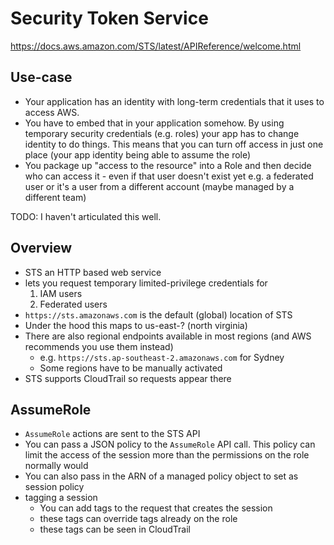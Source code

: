 # Security Token Service

https://docs.aws.amazon.com/STS/latest/APIReference/welcome.html

## Use-case

- Your application has an identity with long-term credentials that it uses to
  access AWS.
- You have to embed that in your application somehow. By using temporary
  security credentials (e.g. roles) your app has to change identity to do
  things. This means that you can turn off access in just one place (your app
  identity being able to assume the role)
- You package up "access to the resource" into a Role and then decide who can
  access it - even if that user doesn't exist yet e.g. a federated user or it's
  a user from a different account (maybe managed by a different team)

TODO: I haven't articulated this well.

## Overview

- STS an HTTP based web service
- lets you request temporary limited-privilege credentials for
    1. IAM users
    2. Federated users
- `https://sts.amazonaws.com` is the default (global) location of STS
- Under the hood this maps to us-east-? (north virginia)
- There are also regional endpoints available in most regions (and AWS
  recommends you use them instead)
    - e.g. `https://sts.ap-southeast-2.amazonaws.com` for Sydney
    - Some regions have to be manually activated
- STS supports CloudTrail so requests appear there

## AssumeRole

- `AssumeRole` actions are sent to the STS API
- You can pass a JSON policy to the `AssumeRole` API call. This policy can limit
  the access of the session more than the permissions on the role normally would
- You can also pass in the ARN of a managed policy object to set as session
  policy
- tagging a session
    - You can add tags to the request that creates the session
    - these tags can override tags already on the role
    - these tags can be seen in CloudTrail
